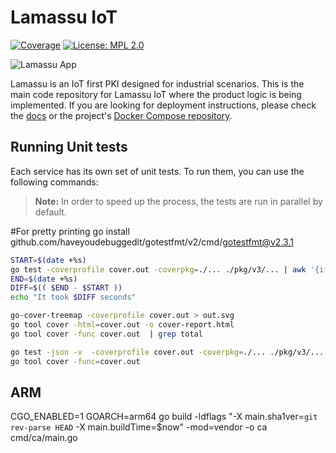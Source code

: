 Lamassu IoT
===================
[![Coverage](https://img.shields.io/badge/Coverage-57%25-6d9100)](https://img.shields.io/badge/coverage-57%25-6d9100) [![License: MPL 2.0](https://img.shields.io/badge/License-MPL%202.0-blue.svg)](http://www.mozilla.org/MPL/2.0/index.txt)

<img src="https://www.lamassu.io/assets/brand/lamassu-brand.png" alt="Lamassu App" title="Lamassu" />

Lamassu is an IoT first PKI designed for industrial scenarios. This is the main code repository for Lamassu IoT where the product logic is being implemented. If you are looking for deployment instructions, please check the [docs](https://www.lamassu.io/docs/) or the project's [Docker Compose repository](https://github.com/lamassuiot/lamassu-compose).

## Running Unit tests

Each service has its own set of unit tests. To run them, you can use the following commands:
 > **Note:** In order to speed up the process, the tests are run in parallel by default.
 
#For pretty printing
go install github.com/haveyoudebuggedit/gotestfmt/v2/cmd/gotestfmt@v2.3.1

```bash
START=$(date +%s)
go test -coverprofile cover.out -coverpkg=./... ./pkg/v3/... | awk '{if ($1 != "?") print $5; else print "0.0";}' | sed 's/\%//g' | awk '{s+=$1} END {printf "%.2f\n", s}' | bash .github/coverage-badge.sh
END=$(date +%s)
DIFF=$(( $END - $START ))
echo "It took $DIFF seconds"

go-cover-treemap -coverprofile cover.out > out.svg
go tool cover -html=cover.out -o cover-report.html
go tool cover -func cover.out  | grep total
```

```bash
go test -json -v  -coverprofile cover.out -coverpkg=./... ./pkg/v3/...
go tool cover -func=cover.out
```

## ARM

CGO_ENABLED=1 GOARCH=arm64 go build -ldflags "-X main.sha1ver=`git rev-parse HEAD` -X main.buildTime=$now" -mod=vendor -o ca cmd/ca/main.go 
